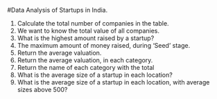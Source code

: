 #Data Analysis of Startups in India. 

1. Calculate the total number of companies in the table.
2. We want to know the total value of all companies.
3. What is the highest amount raised by a startup?
4. The maximum amount of money raised, during ‘Seed’ stage.
5. Return the average valuation.
6. Return the average valuation, in each category.
7. Return the name of each category with the total 
8. What is the average size of a startup in each location?
9. What is the average size of a startup in each location, with average sizes above 500?
